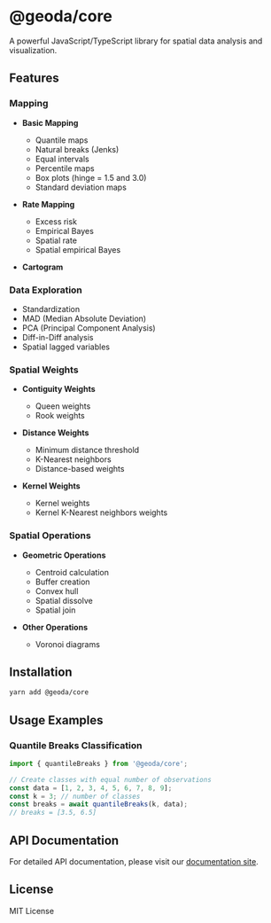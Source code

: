 # @geoda/core

A powerful JavaScript/TypeScript library for spatial data analysis and visualization.

## Features

### Mapping
- **Basic Mapping**
  - Quantile maps
  - Natural breaks (Jenks)
  - Equal intervals
  - Percentile maps
  - Box plots (hinge = 1.5 and 3.0)
  - Standard deviation maps

- **Rate Mapping**
  - Excess risk
  - Empirical Bayes
  - Spatial rate
  - Spatial empirical Bayes

- **Cartogram**

### Data Exploration
- Standardization
- MAD (Median Absolute Deviation)
- PCA (Principal Component Analysis)
- Diff-in-Diff analysis
- Spatial lagged variables

### Spatial Weights
- **Contiguity Weights**
  - Queen weights
  - Rook weights

- **Distance Weights**
  - Minimum distance threshold
  - K-Nearest neighbors
  - Distance-based weights

- **Kernel Weights**
  - Kernel weights
  - Kernel K-Nearest neighbors weights

### Spatial Operations
- **Geometric Operations**
  - Centroid calculation
  - Buffer creation
  - Convex hull
  - Spatial dissolve
  - Spatial join

- **Other Operations**
  - Voronoi diagrams

## Installation

```bash
yarn add @geoda/core
```

## Usage Examples

### Quantile Breaks Classification

```typescript
import { quantileBreaks } from '@geoda/core';

// Create classes with equal number of observations
const data = [1, 2, 3, 4, 5, 6, 7, 8, 9];
const k = 3; // number of classes
const breaks = await quantileBreaks(k, data);
// breaks = [3.5, 6.5]
```

## API Documentation

For detailed API documentation, please visit our [documentation site](https://geoda-lib.github.io/geoda-lib/).

## License

MIT License
